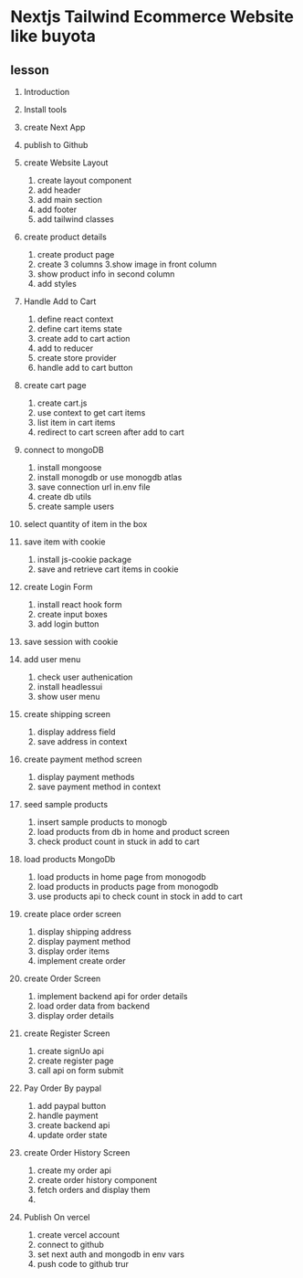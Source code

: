 # Nextjs Tailwind Ecommerce Website like buyota

## lesson
 
1. Introduction
2. Install tools
3. create Next App
4. publish to Github 


2. create Website Layout
    1. create layout component
    2. add header 
    3. add main section
    4. add footer
    5. add tailwind classes

3. create product details
    1. create product page
    2. create 3 columns
    3.show image in front column
    4. show product info in second column
    5. add styles
    
4. Handle Add to Cart
    1. define react context
    2. define cart items state
    3. create add to cart action
    4. add to reducer
    5. create store provider 
    6. handle add to cart button
 
6. create cart page
    1. create cart.js
    2. use context to get cart items
    3. list item in cart items
    4. redirect to cart screen after add to cart




6. connect to mongoDB
    1. install mongoose
    2. install monogdb or use monogdb atlas
    3. save connection url in.env file
    4. create db utils
    5. create sample users

7. select quantity of item in the box


8. save item with cookie
    1. install js-cookie package
    2. save and retrieve cart items in cookie

9. create Login Form
    1. install react hook form
    2. create input boxes
    3. add login button

10. save session with cookie

11. add user menu
    1. check user authenication
    2. install headlessui 
    3. show user menu
 
12. create shipping screen
    1. display address field
    2. save address in context

13. create payment method screen
    1. display payment methods
    2. save payment method in context

14. seed sample products
    1. insert sample products to monogb
    2. load products from db in home and product screen
    3. check product count in stuck in add to cart

15. load products MongoDb
    1. load products in home page from monogodb
    2. load products in products page from monogodb
    3. use products api to check count in stock in add to cart


16. create place order screen
    1. display shipping address
    2. display payment method
    3. display order items
    4. implement create order


17. create Order Screen
    1. implement backend api for order details
    2. load order data from backend
    3. display order details

18. create Register Screen
    1. create signUo api
    2. create register page
    3. call api on form submit

19. Pay Order By paypal
    1. add paypal button
    2. handle payment
    3. create backend api
    4. update order state 

24. create Order History Screen
    1. create my order api
    2. create order history component
    3. fetch orders and display them
    4. 

25. Publish On vercel
    1. create vercel account
    2. connect to github
    3. set next auth and mongodb in env vars
    3. push code to github trur